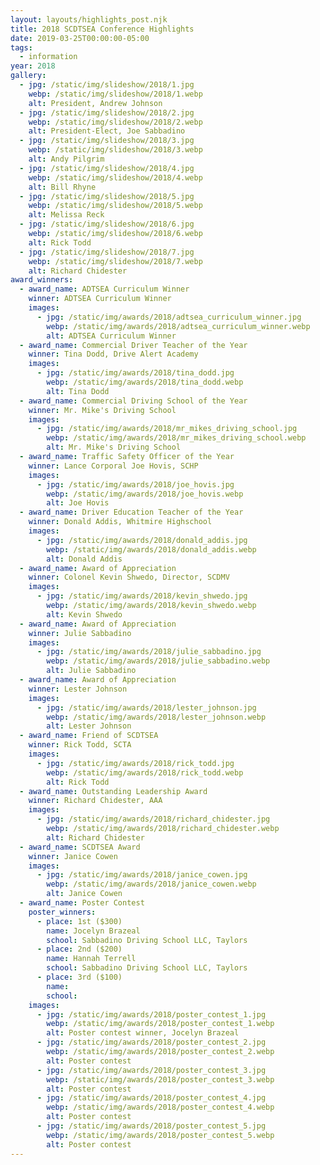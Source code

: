 ```yaml
---
layout: layouts/highlights_post.njk
title: 2018 SCDTSEA Conference Highlights
date: 2019-03-25T00:00:00-05:00
tags:
  - information
year: 2018
gallery:
  - jpg: /static/img/slideshow/2018/1.jpg
    webp: /static/img/slideshow/2018/1.webp
    alt: President, Andrew Johnson
  - jpg: /static/img/slideshow/2018/2.jpg
    webp: /static/img/slideshow/2018/2.webp
    alt: President-Elect, Joe Sabbadino
  - jpg: /static/img/slideshow/2018/3.jpg
    webp: /static/img/slideshow/2018/3.webp
    alt: Andy Pilgrim
  - jpg: /static/img/slideshow/2018/4.jpg
    webp: /static/img/slideshow/2018/4.webp
    alt: Bill Rhyne
  - jpg: /static/img/slideshow/2018/5.jpg
    webp: /static/img/slideshow/2018/5.webp
    alt: Melissa Reck
  - jpg: /static/img/slideshow/2018/6.jpg
    webp: /static/img/slideshow/2018/6.webp
    alt: Rick Todd
  - jpg: /static/img/slideshow/2018/7.jpg
    webp: /static/img/slideshow/2018/7.webp
    alt: Richard Chidester
award_winners:
  - award_name: ADTSEA Curriculum Winner
    winner: ADTSEA Curriculum Winner
    images:
      - jpg: /static/img/awards/2018/adtsea_curriculum_winner.jpg
        webp: /static/img/awards/2018/adtsea_curriculum_winner.webp
        alt: ADTSEA Curriculum Winner
  - award_name: Commercial Driver Teacher of the Year
    winner: Tina Dodd, Drive Alert Academy
    images:
      - jpg: /static/img/awards/2018/tina_dodd.jpg
        webp: /static/img/awards/2018/tina_dodd.webp
        alt: Tina Dodd
  - award_name: Commercial Driving School of the Year
    winner: Mr. Mike's Driving School
    images:
      - jpg: /static/img/awards/2018/mr_mikes_driving_school.jpg
        webp: /static/img/awards/2018/mr_mikes_driving_school.webp
        alt: Mr. Mike's Driving School
  - award_name: Traffic Safety Officer of the Year
    winner: Lance Corporal Joe Hovis, SCHP
    images:
      - jpg: /static/img/awards/2018/joe_hovis.jpg
        webp: /static/img/awards/2018/joe_hovis.webp
        alt: Joe Hovis
  - award_name: Driver Education Teacher of the Year
    winner: Donald Addis, Whitmire Highschool
    images:
      - jpg: /static/img/awards/2018/donald_addis.jpg
        webp: /static/img/awards/2018/donald_addis.webp
        alt: Donald Addis
  - award_name: Award of Appreciation
    winner: Colonel Kevin Shwedo, Director, SCDMV
    images:
      - jpg: /static/img/awards/2018/kevin_shwedo.jpg
        webp: /static/img/awards/2018/kevin_shwedo.webp
        alt: Kevin Shwedo
  - award_name: Award of Appreciation
    winner: Julie Sabbadino
    images:
      - jpg: /static/img/awards/2018/julie_sabbadino.jpg
        webp: /static/img/awards/2018/julie_sabbadino.webp
        alt: Julie Sabbadino
  - award_name: Award of Appreciation
    winner: Lester Johnson
    images:
      - jpg: /static/img/awards/2018/lester_johnson.jpg
        webp: /static/img/awards/2018/lester_johnson.webp
        alt: Lester Johnson
  - award_name: Friend of SCDTSEA
    winner: Rick Todd, SCTA
    images:
      - jpg: /static/img/awards/2018/rick_todd.jpg
        webp: /static/img/awards/2018/rick_todd.webp
        alt: Rick Todd
  - award_name: Outstanding Leadership Award
    winner: Richard Chidester, AAA
    images:
      - jpg: /static/img/awards/2018/richard_chidester.jpg
        webp: /static/img/awards/2018/richard_chidester.webp
        alt: Richard Chidester
  - award_name: SCDTSEA Award
    winner: Janice Cowen
    images:
      - jpg: /static/img/awards/2018/janice_cowen.jpg
        webp: /static/img/awards/2018/janice_cowen.webp
        alt: Janice Cowen
  - award_name: Poster Contest
    poster_winners:
      - place: 1st ($300)
        name: Jocelyn Brazeal
        school: Sabbadino Driving School LLC, Taylors
      - place: 2nd ($200)
        name: Hannah Terrell
        school: Sabbadino Driving School LLC, Taylors
      - place: 3rd ($100)
        name:
        school:
    images:
      - jpg: /static/img/awards/2018/poster_contest_1.jpg
        webp: /static/img/awards/2018/poster_contest_1.webp
        alt: Poster contest winner, Jocelyn Brazeal
      - jpg: /static/img/awards/2018/poster_contest_2.jpg
        webp: /static/img/awards/2018/poster_contest_2.webp
        alt: Poster contest
      - jpg: /static/img/awards/2018/poster_contest_3.jpg
        webp: /static/img/awards/2018/poster_contest_3.webp
        alt: Poster contest
      - jpg: /static/img/awards/2018/poster_contest_4.jpg
        webp: /static/img/awards/2018/poster_contest_4.webp
        alt: Poster contest
      - jpg: /static/img/awards/2018/poster_contest_5.jpg
        webp: /static/img/awards/2018/poster_contest_5.webp
        alt: Poster contest
---
```

